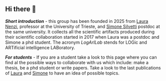 ## Hi there 👋

_**Short introduction**_ - this group has been founded in 2025 from [Laura Nenzi](https://lauranenzi.github.io/), professor at the University of Trieste, and [Simone Silvetti](https://simonesilvetti.github.io/) postdoc at the same university. 
It collects all the scientific artifacts produced during their scientific collaboration started in 2017 when Laura was a postdoc and Simone a phd student. 
The acronym _LogArlLab_ stends for LOGic and ARTificial intelligence LABoratory.

_**For students**_ - If you are a student take a look to this page where you can find al the possible ways to collaborate with us which include: make a thesis, be a phd student or write papers. Take a look to the last publications of [Laura](https://scholar.google.com/citations?user=3xNQYkkAAAAJ&hl=en) and [Simone](https://scholar.google.com/citations?user=q_ax9IUAAAAJ&hl=en) to have an idea of possible topics. 


<!--

**Here are some ideas to get you started:**

🙋‍♀️ A short introduction - what is your organization all about?
🌈 Contribution guidelines - how can the community get involved?
👩‍💻 Useful resources - where can the community find your docs? Is there anything else the community should know?
🍿 Fun facts - what does your team eat for breakfast?
🧙 Remember, you can do mighty things with the power of [Markdown](https://docs.github.com/github/writing-on-github/getting-started-with-writing-and-formatting-on-github/basic-writing-and-formatting-syntax)
-->
